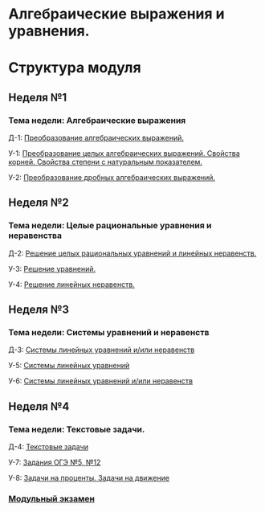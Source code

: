 # Алгебраические выражения и уравнения.

# Структура модуля

## Неделя №1

### Тема недели: Алгебраические выражения

Д-1: [Преобразование алгебраических выражений.](./components/homework/homework-1.md)

У-1: [Преобразование целых алгебраических выражений. Свойства корней. Свойства степени с натуральным показателем.](./components/class/class-1.md)

У-2: [Преобразование дробных алгебраических выражений.](./components/class/class-2.md)

## Неделя №2

### Тема недели: Целые рациональные уравнения и неравенства

Д-2: [Решение целых рациональных уравнений и линейных неравенств.](./components/homework/homework-1.md)

У-3: [Решение уравнений.](./components/class/class-1.md)

У-4: [Решение линейных неравенств.](./components/class/class-2.md)

## Неделя №3

### Тема недели: Системы уравнений и неравенств

Д-3: [Системы линейных уравнений и/или неравенств](./components/homework/homework-1.md)

У-5: [Системы линейных уравнений](./components/class/class-1.md)

У-6: [Системы линейных уравнений и/или неравенств](./components/class/class-2.md)

## Неделя №4

### Тема недели: Текстовые задачи.

Д-4: [Текстовые задачи](./components/homework/homework-1.md)

У-7: [Задания ОГЭ №5, №12](./components/class/class-1.md)

У-8: [Задачи на проценты. Задачи на движение](./components/class/class-2.md)

### [Модульный экзамен ](./components/exam/exam-1.md)